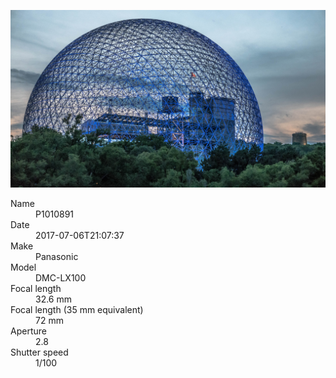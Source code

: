 [![P1010891](/photos/hd/P1010891.jpg)](/photos/full/P1010891.jpg?raw=true)

<dl>
  <dt>Name</dt>
  <dd>P1010891</dd>
  <dt>Date</dt>
  <dd>2017-07-06T21:07:37</dd>
  <dt>Make</dt>
  <dd>Panasonic</dd>
  <dt>Model</dt>
  <dd>DMC-LX100</dd>
  <dt>Focal length</dt>
  <dd>32.6 mm</dd>
  <dt>Focal length (35 mm equivalent)</dt>
  <dd>72 mm</dd>
  <dt>Aperture</dt>
  <dd>2.8</dd>
  <dt>Shutter speed</dt>
  <dd>1/100</dd>
</dl>
